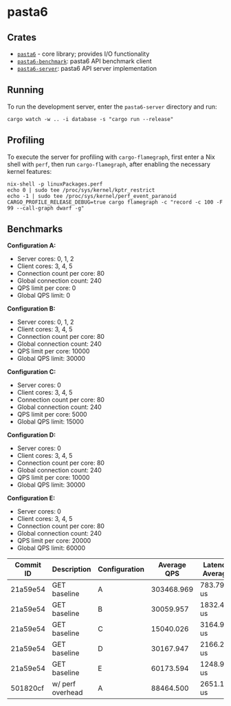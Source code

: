 # pasta6

## Crates

- [`pasta6`] - core library; provides I/O functionality
- [`pasta6-benchmark`]: pasta6 API benchmark client
- [`pasta6-server`]: pasta6 API server implementation

[`pasta6`]: ./pasta6
[`pasta6-benchmark`]: ./pasta6-benchmark
[`pasta6-server`]: ./pasta6-server

## Running

To run the development server, enter the `pasta6-server` directory and run:

```shell
cargo watch -w .. -i database -s "cargo run --release"
```

## Profiling

To execute the server for profiling with `cargo-flamegraph`, first enter a
Nix shell with `perf`, then run `cargo-flamegraph`, after enabling the
necessary kernel features:

```shell
nix-shell -p linuxPackages.perf
echo 0 | sudo tee /proc/sys/kernel/kptr_restrict
echo -1 | sudo tee /proc/sys/kernel/perf_event_paranoid
CARGO_PROFILE_RELEASE_DEBUG=true cargo flamegraph -c "record -c 100 -F 99 --call-graph dwarf -g"
```

## Benchmarks

**Configuration A:**

- Server cores: 0, 1, 2
- Client cores: 3, 4, 5
- Connection count per core: 80
- Global connection count: 240
- QPS limit per core: 0
- Global QPS limit: 0

**Configuration B:**

- Server cores: 0, 1, 2
- Client cores: 3, 4, 5
- Connection count per core: 80
- Global connection count: 240
- QPS limit per core: 10000
- Global QPS limit: 30000

**Configuration C:**

- Server cores: 0
- Client cores: 3, 4, 5
- Connection count per core: 80
- Global connection count: 240
- QPS limit per core: 5000
- Global QPS limit: 15000

**Configuration D:**

- Server cores: 0
- Client cores: 3, 4, 5
- Connection count per core: 80
- Global connection count: 240
- QPS limit per core: 10000
- Global QPS limit: 30000

**Configuration E:**

- Server cores: 0
- Client cores: 3, 4, 5
- Connection count per core: 80
- Global connection count: 240
- QPS limit per core: 20000
- Global QPS limit: 60000

| Commit ID | Description       | Configuration | Average QPS | Latency Average |
| --------- | ----------------- | ------------- | ----------- | --------------- |
| 21a59e54  | GET baseline      | A             | 303468.969  | 783.796 us      |
| 21a59e54  | GET baseline      | B             | 30059.957   | 1832.496 us     |
| 21a59e54  | GET baseline      | C             | 15040.026   | 3164.967 us     |
| 21a59e54  | GET baseline      | D             | 30167.947   | 2166.290 us     |
| 21a59e54  | GET baseline      | E             | 60173.594   | 1248.999 us     |
| 501820cf  | w/ perf overhead  | A             | 88464.500   | 2651.111 us     |
